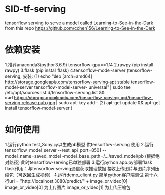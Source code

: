 # SID-tf-serving
tensorflow serving to serve a model called Learning-to-See-in-the-Dark from this repo https://github.com/cchen156/Learning-to-See-in-the-Dark

# 依赖安装
1.推荐anaconda3(python3.6.9) tensorflow-gpu==1.14
2.rawpy (pip install rawpy)
3.flask (pip install flask)
4.tensorflow-model-server (tensorflow-serving, 安装:
    (1) echo "deb [arch=amd64] http://storage.googleapis.com/tensorflow-serving-apt stable tensorflow-model-server tensorflow-model-server-         universal" | sudo tee /etc/apt/sources.list.d/tensorflow-serving.list && \
        curl https://storage.googleapis.com/tensorflow-serving-apt/tensorflow-serving.release.pub.gpg | sudo apt-key add -
    (2) apt-get update && apt-get install tensorflow-model-server  )
   
# 如何使用
1.运行python test_Sony.py以生成pb模型 供tensorflow-serving 使用
2.运行tensorflow_model_server --rest_api_port=8501 --model_name=saved_model -model_base_path=/.../saved_model/pb (根据绝对路径)
  此时tensorflow-serving已单独部署
3.运行python app.py部署flask 
  flask作用：与tensorflow-serving通信获取推理数据
             接收上传图片与图片序列压缩包（可返回生成视频）
4.运行demo_client.py
  简单python客户端测试 第十六行url = "http://localhost:8080/predict/" + image_or_video[0] 
  image_or_video[0] 为上传图片
  image_or_video[1] 为上传压缩包
  
